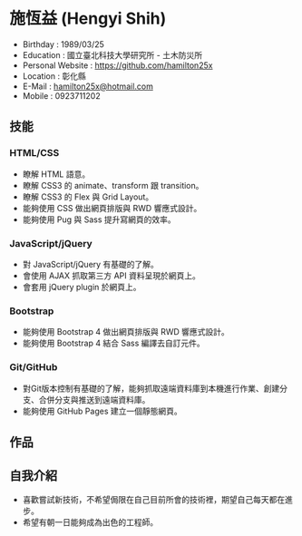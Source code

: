 ﻿# 施恆益 (Hengyi Shih)
* Birthday : 1989/03/25
* Education : 國立臺北科技大學研究所 - 土木防災所
* Personal Website : https://github.com/hamilton25x
* Location : 彰化縣
* E-Mail : hamilton25x@hotmail.com
* Mobile : 0923711202

## 技能
### HTML/CSS
* 瞭解 HTML 語意。
* 瞭解 CSS3 的 animate、transform 跟 transition。
* 瞭解 CSS3 的 Flex 與 Grid Layout。
* 能夠使用 CSS 做出網頁排版與 RWD 響應式設計。
* 能夠使用 Pug 與 Sass 提升寫網頁的效率。
### JavaScript/jQuery
* 對 JavaScript/jQuery 有基礎的了解。
* 會使用 AJAX 抓取第三方 API 資料呈現於網頁上。
* 會套用 jQuery plugin 於網頁上。
### Bootstrap 
* 能夠使用 Bootstrap 4 做出網頁排版與 RWD 響應式設計。
* 能夠使用 Bootstrap 4 結合 Sass 編譯去自訂元件。
### Git/GitHub
* 對Git版本控制有基礎的了解，能夠抓取遠端資料庫到本機進行作業、創建分支、合併分支與推送到遠端資料庫。
* 能夠使用 GitHub Pages 建立一個靜態網頁。

## 作品


## 自我介紹
* 喜歡嘗試新技術，不希望侷限在自己目前所會的技術裡，期望自己每天都在進步。
* 希望有朝一日能夠成為出色的工程師。
